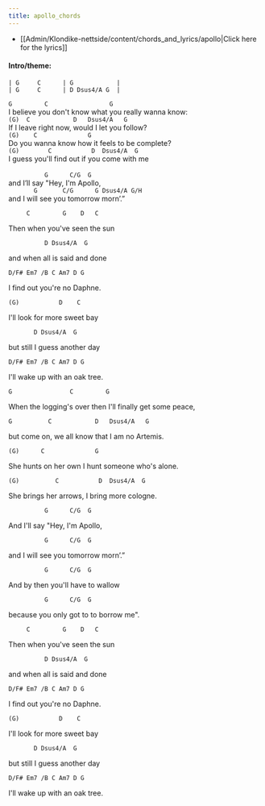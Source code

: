 ```yaml
---
title: apollo_chords
---
```

* [[Admin/Klondike-nettside/content/chords_and_lyrics/apollo|Click here for the lyrics]]
#### Intro/theme:  
```
| G     C      | G            |
| G     C      | D Dsus4/A G  |
```

`G         C                 G`<br>I believe you don't know what you really wanna know:<br>`(G)  C            D   Dsus4/A   G`<br>If I leave right now, would I let you follow?<br>`(G)    C              G`<br>Do you wanna know how it feels to be complete?<br>`(G)        C           D  Dsus4/A  G`<br>I guess you'll find out if you come with me<br>
<br>
`          G      C/G  G`<br>and I’ll say "Hey, I'm Apollo,<br>`       G       C/G      G Dsus4/A G/H`<br>and I will see you tomorrow morn’.”
<br>

`     C         G    D   C`

Then when you've seen the sun

`          D Dsus4/A  G` 

and when all is said and done

`D/F# Em7 /B C Am7 D G`

I find out you're no Daphne.

`(G)           D    C`

I'll look for more sweet bay

`       D Dsus4/A  G`

but still I guess another day

`D/F# Em7 /B C Am7 D G`

I'll wake up with an oak tree.


`G                C         G`

When the logging's over then I'll finally get some peace,

`G          C            D   Dsus4/A   G`

but come on, we all know that I am no Artemis.

`(G)      C              G`

She hunts on her own I hunt someone who's alone.

`(G)          C           D  Dsus4/A  G`

She brings her arrows, I bring more cologne.


`          G      C/G  G`

And I'll say "Hey, I'm Apollo,

`          G      C/G  G`

and I will see you tomorrow morn’.”

`          G      C/G  G`

And by then you'll have to wallow

`          G      C/G  G`

because you only got to to borrow me".


`     C         G    D   C`

Then when you've seen the sun

`          D Dsus4/A  G` 

and when all is said and done

`D/F# Em7 /B C Am7 D G`

I find out you're no Daphne.

`(G)           D    C  `

I'll look for more sweet bay

`       D Dsus4/A  G`

but still I guess another day

`D/F# Em7 /B C Am7 D G`

I'll wake up with an oak tree.